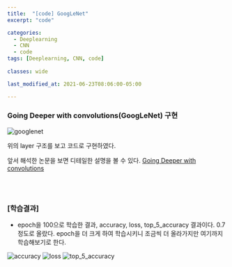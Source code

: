 ```yaml
---
title:  "[code] GoogLeNet"
excerpt: "code"

categories:
  - Deeplearning
  - CNN
  - code
tags: [Deeplearning, CNN, code]
 
classes: wide

last_modified_at: 2021-06-23T08:06:00-05:00

---
```


### Going Deeper with convolutions(GoogLeNet) 구현

![googlenet](https://user-images.githubusercontent.com/53431568/123113561-9cb26380-d479-11eb-9d0e-a656fce80f9f.png)

위의 layer 구조를 보고 코드로 구현하였다.

앞서 해석한 논문을 보면 디테일한 설명을 볼 수 있다. 
[Going Deeper with convolutions](https://chaelin0722.github.io/cnn/paperreview/googlenet/)

<br>
<script src="https://gist.github.com/chaelin0722/abdf685e01848645ab7d823614a0e56f.js"></script>
<br>


### [학습결과]

-  epoch을 100으로 학습한 결과, accuracy, loss, top_5_accuracy 결과이다. 0.7 정도로 올랐다. epoch을 더 크게 하여 학습시키니 조금씩 더 올라가지만 여기까지 학습해보기로 한다.

![accuracy](https://user-images.githubusercontent.com/53431568/127103681-a25d6b8c-55f8-4d2a-aa2e-951144e50317.PNG)
![loss](https://user-images.githubusercontent.com/53431568/127103677-9230927f-3793-43ab-bece-ec733053d4f7.PNG)
![top_5_accuracy](https://user-images.githubusercontent.com/53431568/127103679-e89382fe-7df0-4dd5-8499-0e643d4c496e.PNG)


